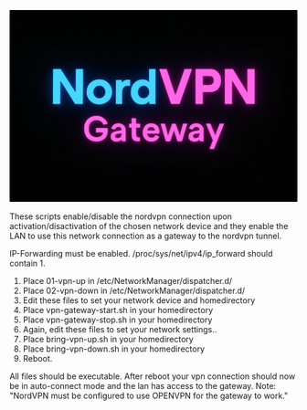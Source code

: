 ![Screenshot](https://github.com/sprokkel78/nordvpn-gateway-scripts/blob/main/title.png)

These scripts  enable/disable the nordvpn connection upon activation/disactivation of the chosen network device and they enable the LAN to use this network connection as a gateway to the nordvpn tunnel.

IP-Forwarding must be enabled. /proc/sys/net/ipv4/ip_forward should contain 1.

1. Place 01-vpn-up in /etc/NetworkManager/dispatcher.d/
2. Place 02-vpn-down in /etc/NetworkManager/dispatcher.d/
3. Edit these files to set your network device and homedirectory
4. Place vpn-gateway-start.sh in your homedirectory
5. Place vpn-gateway-stop.sh in your homedirectory
6. Again, edit these files to set your network settings..
7. Place bring-vpn-up.sh in your homedirectory
8. Place bring-vpn-down.sh in your homedirectory
9. Reboot.

All files should be executable.  After reboot your vpn connection should now be in auto-connect mode and the lan has access to the gateway.
Note: "NordVPN must be configured to use OPENVPN for the gateway to work."
